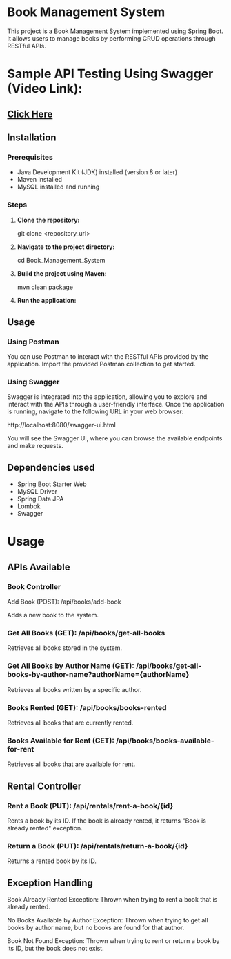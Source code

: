 # Book Management System

This project is a Book Management System implemented using Spring Boot. It allows users to manage books by performing CRUD operations through RESTful APIs.

# Sample API Testing Using Swagger (Video Link):

## [Click Here](https://drive.google.com/file/d/1kHMBQzVjLS4lOhE_DYXbD0Ccxq6-nUQ6/view?usp=drive_link)


## Installation

### Prerequisites
- Java Development Kit (JDK) installed (version 8 or later)
- Maven installed
- MySQL installed and running

### Steps
1. **Clone the repository:**
   
   git clone <repository_url>
  
2. **Navigate to the project directory:**
   
   cd Book_Management_System
   
3. **Build the project using Maven:**
   
   mvn clean package
   
4. **Run the application:**
   
   

## Usage

### Using Postman
You can use Postman to interact with the RESTful APIs provided by the application. Import the provided Postman collection to get started.

### Using Swagger
Swagger is integrated into the application, allowing you to explore and interact with the APIs through a user-friendly interface. Once the application is running, navigate to the following URL in your web browser:

http://localhost:8080/swagger-ui.html

You will see the Swagger UI, where you can browse the available endpoints and make requests.

## Dependencies used
- Spring Boot Starter Web
- MySQL Driver
- Spring Data JPA
- Lombok
- Swagger


# Usage

## APIs Available

### Book Controller
Add Book (POST): /api/books/add-book

Adds a new book to the system.

### Get All Books (GET): /api/books/get-all-books

Retrieves all books stored in the system.

### Get All Books by Author Name (GET): /api/books/get-all-books-by-author-name?authorName={authorName}

Retrieves all books written by a specific author.

### Books Rented (GET): /api/books/books-rented

Retrieves all books that are currently rented.

### Books Available for Rent (GET): /api/books/books-available-for-rent

Retrieves all books that are available for rent.

## Rental Controller

### Rent a Book (PUT): /api/rentals/rent-a-book/{id}

Rents a book by its ID. If the book is already rented, it returns "Book is already rented" exception.

### Return a Book (PUT): /api/rentals/return-a-book/{id}

Returns a rented book by its ID.

## Exception Handling

Book Already Rented Exception: Thrown when trying to rent a book that is already rented.

No Books Available by Author Exception: Thrown when trying to get all books by author name, but no books are found for that author.

Book Not Found Exception: Thrown when trying to rent or return a book by its ID, but the book does not exist.
